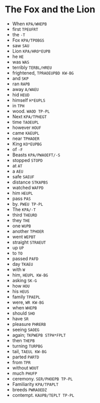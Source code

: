 # The Fox and the Lion

* When `KPA/WHEPB`
* first `TPEUFRT`
* the `-T`
* Fox `KPA/TPOBGS`
* saw `SAU`
* Lion `KPA/HRO*EUPB`
* he `HE`
* was `WAS`
* terribly `TERBL/HREU`
* frightened, `TPRAOEUPBD KW-BG`
* and `SKP`
* ran `RAPB`
* away `A/WAEU`
* hid `HEUD`
* himself `H*EUPLS`
* in `TPH`
* wood. `WAOD TP-PL`
* Next `KPA/TPHEGT`
* time `TAOEUPL`
* however `HOUF`
* came `KAEUPL`
* near `TPHAOER`
* King `KO*EUPBG`
* of `-F`
* Beasts `KPA/PWAOEFT/-S`
* stopped `STOPD`
* at `AT`
* a `AEU`
* safe `SAEUF`
* distance `STKAPBS`
* watched `WAFPD`
* him `HEUPL`
* pass `PAS`
* by. `PWEU TP-PL`
* The `KPA/-T`
* third `THEURD`
* they `THE`
* one `WUPB`
* another `TPHOER`
* went `WEPBT`
* straight `STRAEUT`
* up `UP`
* to `TO`
* passed `PAFD`
* day `TKAEU`
* with `W`
* him, `HEUPL KW-BG`
* asking `SK-G`
* how `HOU`
* his `HEUS`
* family `TPAEPL`
* were, `WR KW-BG`
* when `WHEPB`
* should `SHO`
* have `SR`
* pleasure `PHRERB`
* seeing `SAOEG`
* again; `TKPWEPB STPH*FPLT`
* then `THEPB`
* turning `TURPBG`
* tail, `TAEUL KW-BG`
* parted `PARTD`
* from `TPR`
* without `WOUT`
* much `PHUFP`
* ceremony. `SER/PHOEPB TP-PL`
* Familiarity `KPA/TPAPLT`
* breeds `PWRAOEDZ`
* contempt. `KAUPB/TEPLT TP-PL`
